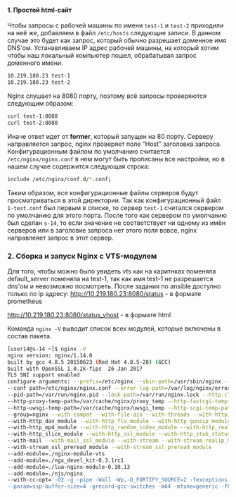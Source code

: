 #### **1. Простой html-сайт**
Чтобы запросы с рабочей машины по имени `test-1` и `test-2` приходили на неё же, добавляем в файл `/etc/hosts` следующие записи.
В данном случае это будет как запрос, который обычно разрешает доменное имя DNS'ом. Устанавливаем IP адрес рабочей машины, на который
хотим чтобы наш локальный компьютер пошел, обрабатывая запрос доменного имени.
```bash
10.219.180.23 test-1
10.219.180.23 test-2
```
Nginx слушает на 8080 порту, поэтому всё запросы проверяются следующим образом:
```bash
curl test-1:8080
curl test-2:8080
```
Иначе ответ идет от **former**, который запущен на 80 порту.
Серверу направляется запрос, nginx проверяет поле “Host” заголовка запроса. Конфигурационным файлом по умолчанию считается `/etc/nginx/nginx.conf` в нем могут быть прописаны все настройки, но в нашем случае содержится следующая строка:
```bash
include /etc/nginx/conf.d/*.conf;
```
Таким образом, все конфигурационные файлы серверов будут просматриваться в этой директории.
Так как конфигурационный файл `1-test.conf` был первым в списке, то сервер `test-1` считался сервером по умолчанию для этого порта. После того как сервером по умолчанию был сделан `s-14`, то если значение не соответствует ни одному из имён серверов или в заголовке запроса нет этого поля вовсе, nginx направлеяет запрос в этот сервер.

### **2. Сборка и запуск Nginx с VTS-модулем**
Для того, чтобы можно было увидеть vts как на каритнках поменяла default_server поменяла на test-1, так как имя test-1 не разрешается dns'ом и невозможно посмотреть.
После задания по ansible доступно только по ip адресу:
http://10.219.180.23:8080/status - в формате prometheus

http://10.219.180.23:8080/status_vhost - в формате html

Команда `nginx -V` выводит список всех модулей, которые включены в состав пакета.
```bash
[user14@s-14 ~]$ nginx -V
nginx version: nginx/1.14.0
built by gcc 4.8.5 20150623 (Red Hat 4.8.5-28) (GCC)
built with OpenSSL 1.0.2k-fips  26 Jan 2017
TLS SNI support enabled
configure arguments: --prefix=/etc/nginx --sbin-path=/usr/sbin/nginx --modules-path=/usr/lib64/nginx/modules 
--conf path=/etc/nginx/nginx.conf --error-log-path=/var/log/nginx/error.log --http-log-path=/var/log/nginx/access.log 
--pid-path=/var/run/nginx.pid --lock-path=/var/run/nginx.lock --http-client-body-temp-path=/var/cache/nginx/client_temp 
--http-proxy-temp-path=/var/cache/nginx/proxy_temp --http-fastcgi-temp-path=/var/cache/nginx/fastcgi_temp 
--http-uwsgi-temp-path=/var/cache/nginx/uwsgi_temp --http-scgi-temp-path=/var/cache/nginx/scgi_temp --user=nginx 
--group=nginx --with-compat --with-file-aio --with-threads --with-http_addition_module --with-http_auth_request_module 
--with-http_dav_module --with-http_flv_module --with-http_gunzip_module --with-http_gzip_static_module 
--with-http_mp4_module --with-http_random_index_module --with-http_realip_module --with-http_secure_link_module 
--with-http_slice_module --with-http_ssl_module --with-http_stub_status_module --with-http_sub_module --with-http_v2_module 
--with-mail --with-mail_ssl_module --with-stream --with-stream_realip_module --with-stream_ssl_module 
--with-stream_ssl_preread_module --with-stream_ssl_preread_module 
--add-module=./nginx-module-vts 
--add-module=./ngx_devel_kit-0.3.1rc1 
--add-module=./lua-nginx-module-0.10.13 
--add-module=./njs/nginx 
--with-cc-opt='-O2 -g -pipe -Wall -Wp,-D_FORTIFY_SOURCE=2 -fexceptions -fstack-protector-strong 
--param=ssp-buffer-size=4 -grecord-gcc-switches -m64 -mtune=generic -fPIC' --with-ld-opt='-Wl,-z,relro -Wl,-z,now -pie'
```
